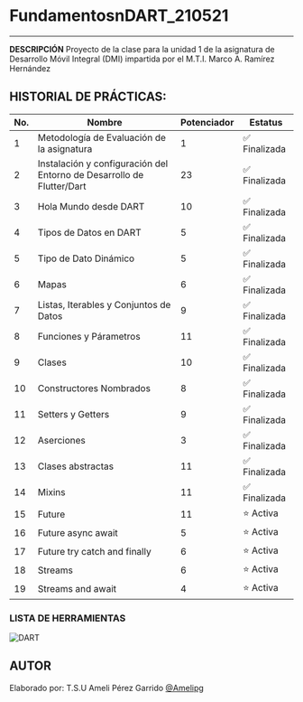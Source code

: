 # FundamentosnDART_210521
---
**DESCRIPCIÓN**
Proyecto de la clase para la unidad 1 de la asignatura de Desarrollo Móvil Integral (DMI) impartida por el M.T.I. Marco A. Ramírez Hernández

## HISTORIAL DE PRÁCTICAS:

|No.|Nombre|Potenciador|Estatus|
|--|--|--|--|
|1|Metodología de Evaluación de la asignatura|1|✅ Finalizada|
|2|Instalación y configuración del Entorno de Desarrollo de Flutter/Dart|23| ✅ Finalizada|
|3|Hola Mundo desde DART|10| ✅ Finalizada|
|4|Tipos de Datos en DART|5| ✅ Finalizada|
|5|Tipo de Dato Dinámico|5| ✅ Finalizada|
|6|Mapas|6| ✅ Finalizada|
|7|Listas, Iterables y Conjuntos de Datos|9|✅ Finalizada |
|8|Funciones y Párametros|11|✅ Finalizada |
|9|Clases|10|✅ Finalizada|
|10|Constructores Nombrados|8|✅ Finalizada |
|11|Setters y Getters|9|✅ Finalizada|
|12|Aserciones|3|✅ Finalizada|
|13|Clases abstractas|11|✅ Finalizada|
|14|Mixins|11|✅ Finalizada|
|15|Future| 11 | ⭐ Activa |
|16|Future async await | 5 | ⭐ Activa |
|17|Future try catch and finally | 6 | ⭐ Activa | 
|18|Streams | 6 | ⭐ Activa |
|19|Streams and await | 4 | ⭐ Activa |
### LISTA DE HERRAMIENTAS
![DART](https://img.shields.io/badge/Dart-0175C2?style=for-the-badge&logo=dart&logoColor=white)

## AUTOR
Elaborado por: T.S.U Ameli Pérez Garrido [@Amelipg](https://github.com/Amelipg)

